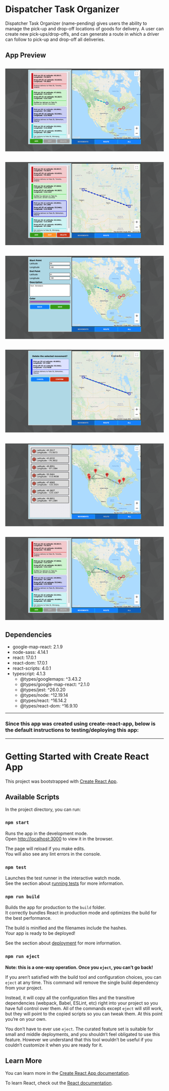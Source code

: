 # Dispatcher Task Organizer

Dispatcher Task Organizer (name-pending) gives users the ability to manage the pick-up and drop-off locations of goods for delivery. A user can create new pick-ups/drop-offs, and can generate a route in which a driver can follow to pick-up and drop-off all deliveries.

## App Preview
![view](https://github.com/BenjaminJSLee/dispatcher-task-organizer/blob/main/docs/view.png?raw=true)
---
![select](https://github.com/BenjaminJSLee/dispatcher-task-organizer/blob/main/docs/select.png?raw=true)
---
![create](https://github.com/BenjaminJSLee/dispatcher-task-organizer/blob/main/docs/create.png?raw=true)
---
![delete](https://github.com/BenjaminJSLee/dispatcher-task-organizer/blob/main/docs/delete.png?raw=true)
---
![route](https://github.com/BenjaminJSLee/dispatcher-task-organizer/blob/main/docs/route.png?raw=true)
---
![view&route](https://github.com/BenjaminJSLee/dispatcher-task-organizer/blob/main/docs/view&route.png?raw=true)
---
## Dependencies
- google-map-react: 2.1.9
- node-sass: 4.14.1
- react: 17.0.1
- react-dom: 17.0.1
- react-scripts: 4.0.1
- typescript: 4.1.3
  - @types/googlemaps: ^3.43.2
  - @types/google-map-react: ^2.1.0
  - @types/jest: ^26.0.20
  - @types/node: ^12.19.14
  - @types/react: ^16.14.2
  - @types/react-dom: ^16.9.10
---
### Since this app was created using create-react-app, below is the default instructions to testing/deploying this app:
---

# Getting Started with Create React App

This project was bootstrapped with [Create React App](https://github.com/facebook/create-react-app).

## Available Scripts

In the project directory, you can run:

### `npm start`

Runs the app in the development mode.\
Open [http://localhost:3000](http://localhost:3000) to view it in the browser.

The page will reload if you make edits.\
You will also see any lint errors in the console.

### `npm test`

Launches the test runner in the interactive watch mode.\
See the section about [running tests](https://facebook.github.io/create-react-app/docs/running-tests) for more information.

### `npm run build`

Builds the app for production to the `build` folder.\
It correctly bundles React in production mode and optimizes the build for the best performance.

The build is minified and the filenames include the hashes.\
Your app is ready to be deployed!

See the section about [deployment](https://facebook.github.io/create-react-app/docs/deployment) for more information.

### `npm run eject`

**Note: this is a one-way operation. Once you `eject`, you can’t go back!**

If you aren’t satisfied with the build tool and configuration choices, you can `eject` at any time. This command will remove the single build dependency from your project.

Instead, it will copy all the configuration files and the transitive dependencies (webpack, Babel, ESLint, etc) right into your project so you have full control over them. All of the commands except `eject` will still work, but they will point to the copied scripts so you can tweak them. At this point you’re on your own.

You don’t have to ever use `eject`. The curated feature set is suitable for small and middle deployments, and you shouldn’t feel obligated to use this feature. However we understand that this tool wouldn’t be useful if you couldn’t customize it when you are ready for it.

## Learn More

You can learn more in the [Create React App documentation](https://facebook.github.io/create-react-app/docs/getting-started).

To learn React, check out the [React documentation](https://reactjs.org/).
